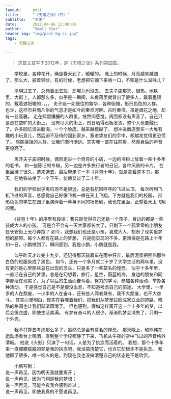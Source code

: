 ```yaml
---
layout:     post
title:      "《无稽之谈》（四）"
subtitle:   "岁末"
date:       2012-04-06 12:00:00
author:     "Small Star"
header-img: "img/post-bg-si.jpg"
tags:
    - 无稽之谈

---
```


> 这篇文章写于2012年，是《无稽之谈》系列第四篇。


　　学校里，各种花开，确是春天到了，暖暖的。
晚上的时候，月亮越来越圆了，那么大，披着轻纱，有的时候，老想把它摘下来啃一口，不知是什么滋味儿？

　　清明过去了，总想着出去玩，却哪儿也没去。
去夫子庙那天，很热。地铁里，大街上，人都那么多，似乎是一瞬间，从角落里就冒出了很多人，戴着墨镜的，戴着遮阳帽的，，，，
夫子庙一如既往的繁华，各种街摊，形形色色的人群。
也许，这样市井而凡俗的气息才是如今的秦淮河畔。古时秦淮，虽是烟花之地，却有一丝高雅。
走在熙熙攘攘的人群里，恍然间感觉，周围都没有声音了，自己只是走在空旷的大街上，
没有尽头的街上，烈日晒得石板发烫，整个人也要融化了。许多回忆涌进脑海，一个个脸庞，越来越模糊了。
想冲进商店里买一大堆有趣的小玩意儿，然后迫不及待的回到家乡，塞进挚友们的手中，却越发觉得更恐慌了。
熙熙攘攘的人群，让我们渐行渐远。其实我一直在往前看，然而身后的声音更嘹亮了。

　　离开夫子庙的时候，偶然走进一个奇异的小店，一边的书柜上放着一些十多年的老书，
和一些陈旧的专辑，另一边是许多旅行者的日记，各种风景的卡片。
在里面待了很久，选来选去，最后带走了一本《背包十年》，就是拿着这本书，那天，在地铁站坐了一个下午，仿佛又过了二十年。

　　我们的学校似乎离机场不是很远，总是有航班呼呼的飞过头顶。
每次听到飞机飞过的声音，总感觉自己好像飞机一样在天上飞翔，下方就是我们的校园，
形形色色的学生在园子里演绎着一幕幕不同的场景剧，我也在里面，正望着天上飞翔的我。

　　《背包十年》的序里有段话：我只是觉得自己还是一个孩子，身边的都是一些装成大人的小孩。
可是会不会有一天大家都长大了，只剩下一个孤零零的小朋友在长安街上无尽奔跑？
如今，我想我们也还是小孩，装成大人，割断了现实里梦想的脐带。每个人都有在路上的梦想，
只是能实现的不多，更难得是在路上十年如一日，小鹏做到了。瞬间感到，我是小鹏，小鹏就是我。

　　似乎昨天才过完十九岁，还记得那天骑着车在雨中狂奔，最后泥浆把熊伟那件白色的班服染成了黑色。
如今，还有一个多月就二十岁了大学生活的两年里，没有变的是心里那些总在出现的念头，只是多了一些莫名的惶恐。
似乎十多年里，一直活在自己的梦里，总是在幻想着，旅行，星空，蔚蓝的海。
身边的朋友和同学都活在现实了，为了以后的生活而奋斗着，努力的学习，参加各种活动，举办各种活动。
于是感觉自己是不是很没出息，不知道考虑自己的前途。
大学里，一半多的人在颓废，一小半的人在奋斗，还有些人两者兼有，我不大颓废，也不大奋斗。
其实心里明白，现实在吞噬着我们，把我们从梦里拉回成家立业的道路，残酷的格调也让我们渐渐圆滑了。
但也感到，假如这样离开这一个十多年的梦，以后会很空虚，即使生活美满。
有梦有奋斗的人很少，渐渐的梦会消失了，只剩一个外壳。

　　我不打算去考虑那么多了，虽然总是会有莫名的惶恐。
那天晚上，和熊伟在运动场看台上喝酒，直到整个学校都静了下来，飞机从午夜的空中飞过的声音格外清晰。
他说《火影》只演了一句话，人是为了执念而活着的。
我想，那个十多年来一直朦朦胧胧的梦是我的执念吧，我没搞清楚它，也许它却根本不是执念。
和他聊了很多，唯一恼火的是，到现在我也没搞清楚自己的状态是不是欣赏。

　　小鹏写到：<br>
说一声再见，因为明天我就要离开；<br>
说一声再见，因为飞翔是我的梦想；<br>
说一声再见，可能今夜我会感到难过；<br>
说一声再见，即使我真的不愿说再见。<br>